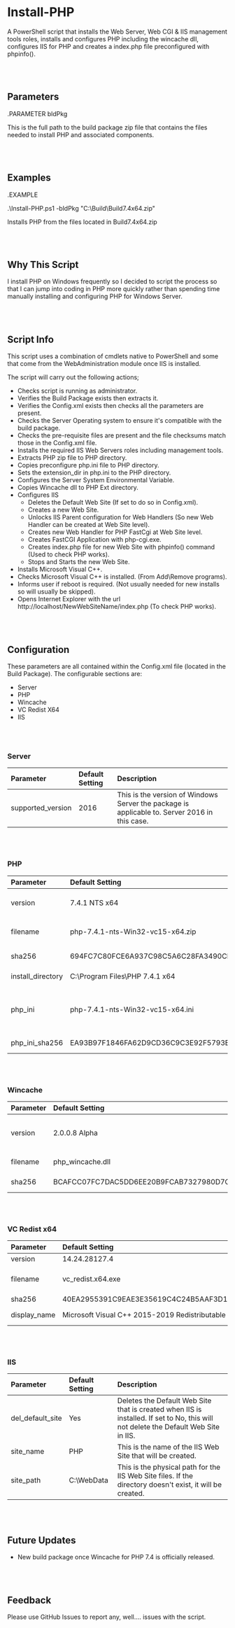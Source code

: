 # Install-PHP

A PowerShell script that installs the Web Server, Web CGI & IIS management tools roles, installs and configures PHP including the wincache dll, configures IIS for PHP and creates
a index.php file preconfigured with phpinfo().

<p><br /><br /></p>

## Parameters

.PARAMETER bldPkg

This is the full path to the build package zip file that contains the files needed to install PHP and associated components.

<p><br /><br /></p>

## Examples

.EXAMPLE

.\Install-PHP.ps1 -bldPkg "C:\Build\Build7.4x64.zip"

Installs PHP from the files located in Build7.4x64.zip

<p><br /><br /></p>

## Why This Script

I install PHP on Windows frequently so I decided to script the process so that I can jump into coding in PHP more quickly rather than spending time manually installing and configuring PHP for Windows Server.

<p><br /><br /></p>

## Script Info

This script uses a combination of cmdlets native to PowerShell and some that come from the WebAdministration module once IIS is installed.

The script will carry out the following actions;

- Checks script is running as administrator.
- Verifies the Build Package exists then extracts it.
- Verifies the Config.xml exists then checks all the parameters are present.
- Checks the Server Operating system to ensure it's compatible with the build package.
- Checks the pre-requisite files are present and the file checksums match those in the Config.xml file.
- Installs the required IIS Web Servers roles including management tools.
- Extracts PHP zip file to PHP directory.
- Copies preconfigure php.ini file to PHP directory.
- Sets the extension_dir in php.ini to the PHP directory.
- Configures the Server System Environmental Variable.
- Copies Wincache dll to PHP Ext directory.
- Configures IIS
  - Deletes the Default Web Site (If set to do so in Config.xml).
  - Creates a new Web Site.
  - Unlocks IIS Parent configuration for Web Handlers (So new Web Handler can be created at Web Site level).
  - Creates new Web Handler for PHP FastCgi at Web Site level.
  - Creates FastCGI Application with php-cgi.exe.
  - Creates index.php file for new Web Site with phpinfo() command (Used to check PHP works).
  - Stops and Starts the new Web Site.
 - Installs Microsoft Visual C++.
 - Checks Microsoft Visual C++ is installed. (From Add\Remove programs).
 - Informs user if reboot is required. (Not usually needed for new installs so will usually be skipped).
 - Opens Internet Explorer with the url http://localhost/NewWebSiteName/index.php (To check PHP works).

<p><br /><br /></p>

## Configuration

These parameters are all contained within the Config.xml file (located in the Build Package). The configurable sections are:
- Server
- PHP
- Wincache
- VC Redist X64
- IIS

<p><br /><br /></p>

### Server

| Parameter | Default Setting | Description |
| :--- | :--- | :--- |
| supported_version | 2016 | This is the version of Windows Server the package is applicable to. Server 2016 in this case. |

<p><br /><br /></p>

### PHP

| Parameter | Default Setting | Description |
| :--- | :--- | :--- |
| version | 7.4.1 NTS x64 | This is the version of PHP to be installed. This setting is used to name the CGI Web Handler in IIS. |
| filename | php-7.4.1-nts-Win32-vc15-x64.zip | This is the name of the PHP install zip file downloaded from https://windows.php.net/download. |
| sha256 | 694FC7C80FCE6A937C98C5A6C28FA3490CD6BC0E3172B266685E8D83F447A04A | This is the SHA256 file checksum of the PHP zip file. |
| install_directory | C:\Program Files\PHP 7.4.1 x64 | This is the location on the server where PHP will be installed to. |
| php_ini | php-7.4.1-nts-Win32-vc15-x64.ini | This is the preconfigured php.ini that will be used for the setup. The parameter extension=php_wincache.dll is the only one added so far. |
| php_ini_sha256 | EA93B97F1846FA62D9CD36C9C3E92F5793E5AE171EE20233EA1C12C384D91BF4 | This is the SHA256 file checksum of the php.ini file. |

<p><br /><br /></p>

### Wincache

| Parameter | Default Setting | Description |
| :--- | :--- | :--- |
| version | 2.0.0.8 Alpha | This is the version of the php_wincache.dll file to be installed. Wincache is available from https://sourceforge.net/projects/wincache/ |
| filename | php_wincache.dll | This is the name of the Wincache file that is copied to the PHP extensions directory. |
| sha256 | BCAFCC07FC7DAC5DD6EE20B9FCAB7327980D7CECBA857E8DEC69CDA6DFFA47E0 | This is the SHA256 file checksum of the php_wincache.dll. |

<p><br /><br /></p>

### VC Redist x64

| Parameter | Default Setting | Description |
| :--- | :--- | :--- |
| version | 14.24.28127.4 | This is the version of Microsoft Visual C++ 2015-2019 Redistributable to be installed. |
| filename | vc_redist.x64.exe | This is the name of the Visual C++ file downloaded from https://download.visualstudio.microsoft.com/download/pr/3b070396-b7fb-4eee-aa8b-102a23c3e4f4/40EA2955391C9EAE3E35619C4C24B5AAF3D17AEAA6D09424EE9672AA9372AEED/VC_redist.x64.exe |
| sha256 | 40EA2955391C9EAE3E35619C4C24B5AAF3D17AEAA6D09424EE9672AA9372AEED | This is the SHA256 file checksum of the vc_redist.x64.exe file. |
| display_name | Microsoft Visual C++ 2015-2019 Redistributable (x64) - 14.24.28127 | This is the display name of Visual C++ as seen in the Add/Remove programs applet. This display name will be checked against the server to make sure its installed. |

<p><br /><br /></p>

### IIS

| Parameter | Default Setting | Description |
| :--- | :--- | :--- |
| del_default_site | Yes | Deletes the Default Web Site that is created when IIS is installed. If set to No, this will not delete the Default Web Site in IIS. |
| site_name | PHP | This is the name of the IIS Web Site that will be created. |
| site_path | C:\WebData | This is the physical path for the IIS Web Site files. If the directory doesn't exist, it will be created. | 

<p><br /><br /></p>

## Future Updates

- New build package once Wincache for PHP 7.4 is officially released.

<p><br /><br /></p>

## Feedback

Please use GitHub Issues to report any, well.... issues with the script.

<p><br /><br /></p>
